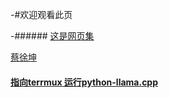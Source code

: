\-#欢迎观看此页

\-######  [这是网页集](http://tools.bugscaner.com/google/)

[蔡徐坤](https://www.lightcolour.cn/cxk-ball-hitplane/)

#### [指向terrmux 运行python-llama.cpp](https://yigekuyou.github.io/llama_cpp_pythonontermux.md)

